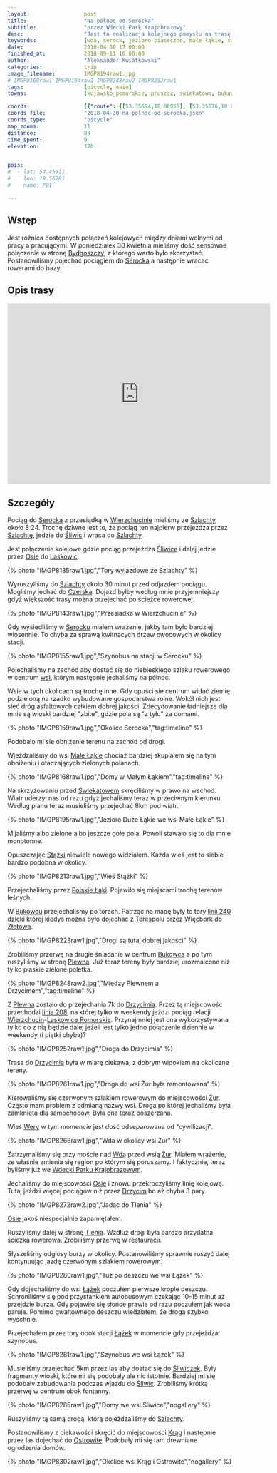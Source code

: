 ```yaml
---
layout:                 post
title:                  "Na północ od Serocka"
subtitle:               "przez Wdecki Park Krajobrazowy"
desc:                   "Jest to realizacja kolejnego pomysłu na trasę liniową z uwzględnieniem dojazdu pociągiem i pogody. Przejechaliśmy przez okolicę Zalewu Koronowskiego, sporo neutralnych wiosek aż do Wdeckiego Parku Krajobrazowego. "
keywords:               [wda, serock, jezioro piaseczno, małe łąkie, świekatowo, bukowiec, polskie łąki, drzycim, żur, osie, tleń, śliwiczki, łążek, śliwice]
date:                   2018-04-30 17:00:00
finished_at:            2018-09-11 16:00:00
author:                 "Aleksander Kwiatkowski"
categories:             trip
image_filename:         IMGP8194raw1.jpg
# IMGP8168raw1 IMGP8194raw1 IMGP8248raw2 IMGP8252raw1
tags:                   [bicycle, main]
towns:                  [kujawsko_pomorskie, pruszcz, swiekatowo, bukowiec, drzycim, osie, sliwice, czersk, osieczna]

coords:                 [{"route": [[53.35694,18.08955], [53.35676,18.08088], [53.36854,18.08329], [53.39347,18.07273], [53.40759,18.08011], [53.39516,18.12886], [53.39265,18.15247], [53.38589,18.15607], [53.38871,18.18173], [53.38712,18.19092], [53.40575,18.22207], [53.43317,18.24121], [53.43169,18.27563], [53.45101,18.29795], [53.49837,18.30473], [53.55255,18.35992], [53.56810,18.36309], [53.59817,18.34782], [53.61706,18.27057], [53.62958,18.23830], [53.64933,18.20328], [53.66626,18.19392], [53.69910,18.18809], [53.73948,18.13109], [53.75491,18.08088], [53.74466,18.06011], [53.74313,18.03385], [53.75009,18.03136], [53.74501,18.02149]], "type": "bicycle"}]
coords_file:            "2018-04-30-na-polnoc-od-serocka.json"
coords_type:            "bicycle"
map_zooms:              11
distance:               88
time_spent:             9
elevation:              370


pois:
#  - lat: 54.45911
#    lon: 18.56281
#    name: POI

---
```


[wiki-linia-240]: https://pl.wikipedia.org/wiki/Linia_kolejowa_nr_240
[wiki-linia-208]: https://pl.wikipedia.org/wiki/Linia_kolejowa_nr_208

[wiki-bydgoszcz]: https://pl.wikipedia.org/wiki/Bydgoszcz
[wiki-serock]: https://pl.wikipedia.org/wiki/Serock_(wojew%C3%B3dztwo_kujawsko-pomorskie)
[wiki-wierzchucin]: https://pl.wikipedia.org/wiki/Wierzchucin_(wojew%C3%B3dztwo_kujawsko-pomorskie)
[wiki-szlachta]: https://pl.wikipedia.org/wiki/Szlachta_(wojew%C3%B3dztwo_pomorskie)
[wiki-sliwice]: https://pl.wikipedia.org/wiki/%C5%9Aliwice_(wojew%C3%B3dztwo_kujawsko-pomorskie)
[wiki-osie]: https://pl.wikipedia.org/wiki/Osie
[wiki-laskowice-pomorskie]: https://pl.wikipedia.org/wiki/Laskowice_(wojew%C3%B3dztwo_kujawsko-pomorskie)
[wiki-czerska]: https://pl.wikipedia.org/wiki/Czersk
[wiki-male-lakie]: https://pl.wikipedia.org/wiki/Ma%C5%82e_%C5%81%C4%85kie
[wiki-swiekatowo]: https://pl.wikipedia.org/wiki/%C5%9Awiekatowo
[wiki-stazki]: https://pl.wikipedia.org/wiki/St%C4%85%C5%BCki_(wojew%C3%B3dztwo_kujawsko-pomorskie)
[wiki-polskie-laki]: https://pl.wikipedia.org/wiki/Polskie_%C5%81%C4%85ki
[wiki-bukowiec]: https://pl.wikipedia.org/wiki/Bukowiec_(gmina_Bukowiec)
[wiki-terespol]: https://pl.wikipedia.org/wiki/Terespol_Pomorski
[wiki-wiecbork]: https://pl.wikipedia.org/wiki/Wi%C4%99cbork
[wiki-zlotow]: https://pl.wikipedia.org/wiki/Z%C5%82ot%C3%B3w
[wiki-plewno]: https://pl.wikipedia.org/wiki/Plewno
[wiki-drzycim]: https://pl.wikipedia.org/wiki/Drzycim
[wiki-zur]: https://pl.wikipedia.org/wiki/%C5%BBur_(wojew%C3%B3dztwo_kujawsko-pomorskie)
[wiki-wery]: https://pl.wikipedia.org/wiki/Wery_(wojew%C3%B3dztwo_kujawsko-pomorskie)
[wiki-wda]: https://pl.wikipedia.org/wiki/Wda_(rzeka)
[wiki-wdecki-park]: https://pl.wikipedia.org/wiki/Wdecki_Park_Krajobrazowy
[wiki-tlen]: https://pl.wikipedia.org/wiki/Tle%C5%84
[wiki-lazek]: https://pl.wikipedia.org/wiki/%C5%81%C4%85%C5%BCek_(wojew%C3%B3dztwo_kujawsko-pomorskie)
[wiki-lazek-stacja]: https://pl.wikipedia.org/wiki/%C5%81%C4%85%C5%BCek_(przystanek_kolejowy)
[wiki-sliwiczki]: https://pl.wikipedia.org/wiki/%C5%9Aliwiczki
[wiki-krag]: https://pl.wikipedia.org/wiki/Kr%C4%85g_(wojew%C3%B3dztwo_kujawsko-pomorskie)
[wiki-ostrowite]: https://pl.wikipedia.org/wiki/Ostrowite_(gmina_Czersk)


## Wstęp

Jest różnica dostępnych połączeń kolejowych między dniami wolnymi od pracy
a pracującymi.
W poniedziałek 30 kwietnia mieliśmy dość sensowne połączenie w stronę
[Bydgoszczy][wiki-bydgoszcz], z którego warto było skorzystać.
Postanowiliśmy pojechać pociągiem do [Serocka][wiki-serock] a następnie
wracać rowerami do bazy.

## Opis trasy

<iframe height='405' width='590' frameborder='0' allowtransparency='true' scrolling='no' src='https://www.strava.com/activities/1541085954/embed/3e2fa32a021ef6250dbacb5918292dbae3018f68'></iframe>

## Szczegóły

Pociąg do [Serocka][wiki-serock] z przesiądką w
[Wierzchucinie][wiki-wierzchucin] mieliśmy ze [Szlachty][wiki-szlachta]
około 8:24. Trochę dziwne jest to, że pociąg ten najpierw
przejeżdza przez [Szlachtę][wiki-szlachta], jedzie do [Śliwic][wiki-sliwice]
i wraca do [Szlachty][wiki-szlachta].

Jest połączenie kolejowe gdzie pociąg przejeżdża [Śliwice][wiki-sliwice]
i dalej jedzie przez [Osie][wiki-osie]
do [Laskowic][wiki-laskowice-pomorskie].

{% photo "IMGP8135raw1.jpg","Tory wyjazdowe ze Szlachty" %}

Wyruszyliśmy do [Szlachty][wiki-szlachta] około 30 minut przed odjazdem
pociągu. Mogliśmy jechać do [Czerska][wiki-czerska]. Dojazd
byłby według mnie przyjemniejszy gdyż większość trasy można przejechać
po ścieżce rowerowej.

{% photo "IMGP8143raw1.jpg","Przesiadka w Wierzchucinie" %}

Gdy wysiedliśmy w [Serocku][wiki-serock] miałem wrażenie, jakby
tam było bardziej wiosennie. To chyba za sprawą kwitnących drzew owocowych
w okolicy stacji.

{% photo "IMGP8155raw1.jpg","Szynobus na stacji w Serocku" %}

Pojechaliśmy na zachód aby dostać się do niebieskiego szlaku rowerowego
w centrum [wsi][wiki-serock],
którym następnie jechaliśmy na północ.

Wsie w tych okolicach są trochę inne. Gdy opuści sie centrum widać ziemię
podzieloną na rzadko wybudowane gospodarstwa rolne. Wokół nich jest
sieć dróg asfaltowych całkiem dobrej jakości. Zdecydowanie ładniejsze dla mnie
są wioski bardziej "zbite", gdzie pola są "z tyłu" za domami.

{% photo "IMGP8159raw1.jpg","Okolice Serocka","tag:timeline" %}

Podobało mi się obniżenie terenu na zachód od drogi.

Wjeżdzaliśmy do wsi [Małe Łąkie][wiki-male-lakie] chociaż bardziej skupiałem się
na tym obniżeniu i otaczających zielonych polanach.

{% photo "IMGP8168raw1.jpg","Domy w Małym Łąkiem","tag:timeline" %}

Na skrzyżowaniu przed [Świekatowem][wiki-swiekatowo] skręciliśmy w prawo na wschód.
Wiatr uderzył nas od razu gdyż jechaliśmy teraz w przeciwnym kierunku.
Według planu teraz musieliśmy przejechać 8km pod wiatr.

{% photo "IMGP8195raw1.jpg","Jezioro Duże Łąkie we wsi Małe Łąkie" %}

Mijaliśmy albo zielone albo jeszcze gołe pola. Powoli stawało się to dla mnie
monotonne.

Opuszczając [Stążki][wiki-stazki] niewiele nowego widziałem. Każda wieś jest to
siebie bardzo podobna w okolicy.

{% photo "IMGP8213raw1.jpg","Wieś Stążki" %}

Przejechaliśmy przez [Polskie Łąki][wiki-polskie-laki]. Pojawiło się miejscami trochę
terenów leśnych.

W [Bukowcu][wiki-bukowiec] przejechaliśmy po torach. Patrząc na mapę były
to tory [linii 240][wiki-linia-240] dzięki której kiedyś można było dojechać z
[Terespolu][wiki-terespol] przez [Więcbork][wiki-wiecbork] do [Złotowa][wiki-zlotow].

{% photo "IMGP8223raw1.jpg","Drogi są tutaj dobrej jakości" %}

Zrobiliśmy przerwę na drugie śniadanie w centrum [Bukowca][wiki-bukowiec]
a po tym ruszyliśmy w stronę [Plewna][wiki-plewno]. Już teraz tereny były bardziej
urozmaicone niż tylko płaskie zielone poletka.

{% photo "IMGP8248raw2.jpg","Między Plewnem a Drzycimem","tag:timeline" %}

Z [Plewna][wiki-plewno] zostało do przejechania 7k do
[Drzycimia][wiki-drzycim]. Przez tą miejscowość
przechodzi [linia 208][wiki-linia-208], na której tylko w weekendy jeździ pociąg
relacji [Wierzchucin][wiki-wierzchucin]-[Laskowice Pomorskie][wiki-laskowice-pomorskie].
Przynajmniej jest ona wykorzystywana tylko co z nią będzie dalej jeżeli jest
tylko jedno połączenie dziennie w weekendy (i piątki chyba)?

{% photo "IMGP8252raw1.jpg","Droga do Drzycimia" %}

Trasa do [Drzycimia][wiki-drzycim] była w miarę ciekawa, z dobrym widokiem
na okoliczne tereny.

{% photo "IMGP8261raw1.jpg","Droga do wsi Żur była remontowana" %}

Kierowaliśmy się czerwonym szlakiem rowerowym do miejscowości [Żur][wiki-zur].
Często mam problem z odmianą nazwy wsi. Droga po której jechaliśmy
była zamknięta dla samochodów. Była ona teraz poszerzana.

Wieś [Wery][wiki-wery] w tym momencie jest dość odseparowana od "cywilizacji".

{% photo "IMGP8266raw1.jpg","Wda w okolicy wsi Żur" %}

Zatrzymaliśmy się przy moście nad [Wdą][wiki-wda] przed wsią [Żur][wiki-zur].
Miałem wrażenie, że właśnie zmienia się region po którym się poruszamy. I
faktycznie, teraz byliśmy już we [Wdecki Parku Krajobrazowym][wiki-wdecki-park].

Jechaliśmy do miejscowości [Osie][wiki-osie] i znowu przekroczyliśmy
linię kolejową. Tutaj jeździ więcej pociągów niż przez [Drzycim][wiki-drzycim]
bo aż chyba 3 pary.

{% photo "IMGP8272raw2.jpg","Jadąc do Tlenia" %}

[Osie][wiki-osie] jakoś niespecjalnie zapamiętałem.

Ruszyliśmy dalej w stronę [Tlenia][wiki-tlen]. Wzdłuż drogi była bardzo
przydatna ścieżka rowerowa. Zrobiliśmy przerwę w
restauracji.

Słyszeliśmy odgłosy burzy w okolicy.
Postanowiliśmy sprawnie ruszyć dalej kontynuując jazdę czerwonym szlakiem
rowerowym.

{% photo "IMGP8280raw1.jpg","Tuż po deszczu we wsi Łążek" %}

Gdy dojechaliśmy do wsi [Łążek][wiki-lazek] poczułem pierwsze krople deszczu.
Schroniliśmy się pod przystankiem autobusowym czekając 10-15 minut
aż przejdzie burza. Gdy pojawiło się słońce prawie od razu poczułem
jak woda paruje. Pomimo gwałtownego deszczu wiedziałem, że droga szybko
wyschnie.

Przejechałem przez tory obok stacji [Łążek][wiki-lazek-stacja] w momencie
gdy przejeżdzał szynobus.

{% photo "IMGP8281raw1.jpg","Szynobus we wsi Łążek" %}

Musieliśmy przejechać 5km przez las aby dostać się do [Śliwiczek][wiki-sliwiczki].
Były fragmenty wioski, które mi się podobały ale nic istotnie.
Bardziej mi się podobały
zabudowania podczas wjazdu do [Śliwic][wiki-sliwice].
Zrobiliśmy krótką przerwę w centrum obok fontanny.

{% photo "IMGP8285raw1.jpg","Domy we wsi Śliwice","nogallery" %}

Ruszyliśmy tą samą drogą, którą dojeżdzaliśmy do [Szlachty][wiki-szlachta].

Postanowiliśmy z ciekawości skręcić do miejscowości [Krąg][wiki-krag] i
następnie przez las dojechać do [Ostrowite][wiki-ostrowite].
Podobały mi się tam drewniane ogrodzenia domów.

{% photo "IMGP8302raw1.jpg","Okolice wsi Krąg i Ostrowite","nogallery" %}
